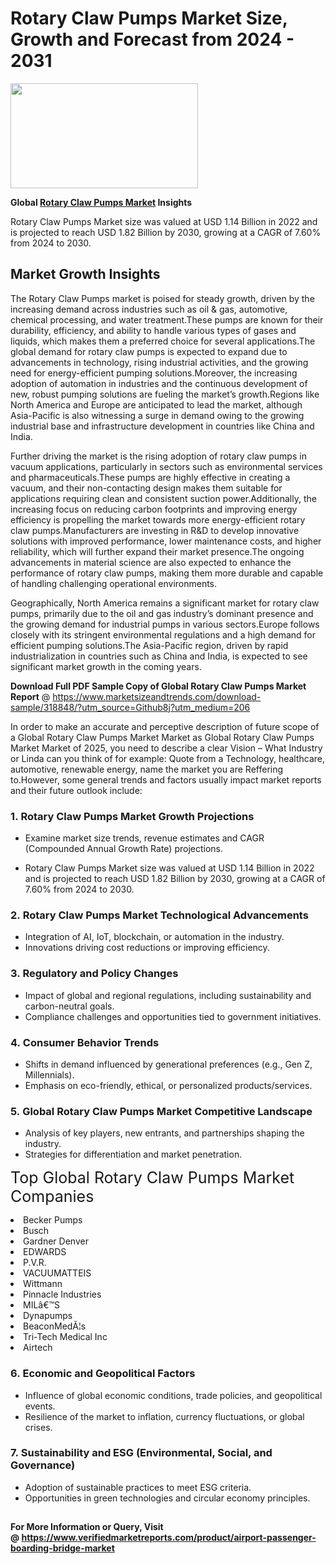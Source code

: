 <H1>Rotary Claw Pumps Market Size, Growth and Forecast from 2024 - 2031</H1><img class="aligncenter size-medium wp-image-584254" src="https://thirdeyenews.in/wp-content/uploads/2024/09/Global-Market-Research-300x168.jpeg" alt="" width="300" height="168" /><p><strong>Global&nbsp;<a href="https://www.marketsizeandtrends.com/download-sample/318848/?utm_source=Github8j?utm_medium=206">Rotary Claw Pumps Market</a> Insights</strong></p><p>Rotary Claw Pumps Market size was valued at USD 1.14 Billion in 2022 and is projected to reach USD 1.82 Billion by 2030, growing at a CAGR of 7.60% from 2024 to 2030.</p><p><h2>Market Growth Insights</h2> <p>The Rotary Claw Pumps market is poised for steady growth, driven by the increasing demand across industries such as oil & gas, automotive, chemical processing, and water treatment.These pumps are known for their durability, efficiency, and ability to handle various types of gases and liquids, which makes them a preferred choice for several applications.The global demand for rotary claw pumps is expected to expand due to advancements in technology, rising industrial activities, and the growing need for energy-efficient pumping solutions.Moreover, the increasing adoption of automation in industries and the continuous development of new, robust pumping solutions are fueling the market’s growth.Regions like North America and Europe are anticipated to lead the market, although Asia-Pacific is also witnessing a surge in demand owing to the growing industrial base and infrastructure development in countries like China and India.</p> <p>Further driving the market is the rising adoption of rotary claw pumps in vacuum applications, particularly in sectors such as environmental services and pharmaceuticals.These pumps are highly effective in creating a vacuum, and their non-contacting design makes them suitable for applications requiring clean and consistent suction power.Additionally, the increasing focus on reducing carbon footprints and improving energy efficiency is propelling the market towards more energy-efficient rotary claw pumps.Manufacturers are investing in R&D to develop innovative solutions with improved performance, lower maintenance costs, and higher reliability, which will further expand their market presence.The ongoing advancements in material science are also expected to enhance the performance of rotary claw pumps, making them more durable and capable of handling challenging operational environments.<p>Geographically, North America remains a significant market for rotary claw pumps, primarily due to the oil and gas industry’s dominant presence and the growing demand for industrial pumps in various sectors.Europe follows closely with its stringent environmental regulations and a high demand for efficient pumping solutions.The Asia-Pacific region, driven by rapid industrialization in countries such as China and India, is expected to see significant market growth in the coming years.</p> <p><span class=""><strong>Download Full PDF Sample Copy of Global Rotary Claw Pumps Market Report</strong> @ <a href="https://www.marketsizeandtrends.com/download-sample/318848/?utm_source=Github8j?utm_medium=206" target="_blank">https://www.marketsizeandtrends.com/download-sample/318848/?utm_source=Github8j?utm_medium=206</a></span></p><p>In order to make an accurate and perceptive description of future scope of a Global&nbsp;Rotary Claw Pumps Market Market as Global&nbsp;Rotary Claw Pumps Market Market of 2025, you need to describe a clear Vision &ndash; What Industry or Linda can you think of for example: Quote from a Technology, healthcare, automotive, renewable energy, name the market you are Reffering to.However, some general trends and factors usually impact market reports and their future outlook include:</p><h3>1.&nbsp;<strong>Rotary Claw Pumps Market Growth Projections</strong></h3><ul><li>Examine market size trends, revenue estimates and CAGR (Compounded Annual Growth Rate) projections.</li><li><p>Rotary Claw Pumps Market size was valued at USD 1.14 Billion in 2022 and is projected to reach USD 1.82 Billion by 2030, growing at a CAGR of 7.60% from 2024 to 2030.</p></li></ul><h3>2.&nbsp;<strong>Rotary Claw Pumps Market Technological Advancements</strong></h3><ul><li>Integration of AI, IoT, blockchain, or automation in the industry.</li><li>Innovations driving cost reductions or improving efficiency.</li></ul><h3>3.&nbsp;<strong>Regulatory and Policy Changes</strong></h3><ul><li>Impact of global and regional regulations, including sustainability and carbon-neutral goals.</li><li>Compliance challenges and opportunities tied to government initiatives.</li></ul><h3>4.&nbsp;<strong>Consumer Behavior Trends</strong></h3><ul><li>Shifts in demand influenced by generational preferences (e.g., Gen Z, Millennials).</li><li>Emphasis on eco-friendly, ethical, or personalized products/services.</li></ul><h3>5.&nbsp;<strong>Global Rotary Claw Pumps Market Competitive Landscape</strong></h3><ul><li>Analysis of key players, new entrants, and partnerships shaping the industry.</li><li>Strategies for differentiation and market penetration.</li></ul><p data-pm-slice="1 1 []"><span style="color: inherit; font-family: inherit; font-size: 25px;">Top Global Rotary Claw Pumps Market Companies</span></p><div class="" data-test-id=""><p><li>Becker Pumps</li><li> Busch</li><li> Gardner Denver</li><li> EDWARDS</li><li> P.V.R.</li><li> VACUUMATTEIS</li><li> Wittmann</li><li> Pinnacle Industries</li><li> MILâ€™S</li><li> Dynapumps</li><li> BeaconMedÃ¦s</li><li> Tri-Tech Medical Inc</li><li> Airtech</li></p></div><h3>6.&nbsp;<strong>Economic and Geopolitical Factors</strong></h3><ul><li>Influence of global economic conditions, trade policies, and geopolitical events.</li><li>Resilience of the market to inflation, currency fluctuations, or global crises.</li></ul><h3>7.&nbsp;<strong>Sustainability and ESG (Environmental, Social, and Governance)</strong></h3><ul><li>Adoption of sustainable practices to meet ESG criteria.</li><li>Opportunities in green technologies and circular economy principles.</li></ul><h2><strong style="font-size: 14px;">For More Information or Query, Visit @&nbsp;</strong><a style="background-color: #ffffff; font-size: 14px;" href="https://www.marketsizeandtrends.com/report/rotary-claw-pumps-market/" target="_blank">https://www.verifiedmarketreports.com/product/airport-passenger-boarding-bridge-market</a></h2>